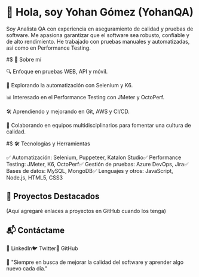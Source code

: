 # 👋 Hola, soy Yohan Gómez (YohanQA)

Soy Analista QA con experiencia en aseguramiento de calidad y pruebas de software. Me apasiona garantizar que el software sea robusto, confiable y de alto rendimiento. He trabajado con pruebas manuales y automatizadas, así como en Performance Testing.

#$ 🚀 Sobre mí

🔍 Enfoque en pruebas WEB, API y móvil.

🤖 Explorando la automatización con Selenium y K6.

📊 Interesado en el Performance Testing con JMeter y OctoPerf.

🛠️ Aprendiendo y mejorando en Git, AWS y CI/CD.

🤝 Colaborando en equipos multidisciplinarios para fomentar una cultura de calidad.

#$ 🛠️ Tecnologías y Herramientas

✅ Automatización: Selenium, Puppeteer, Katalon Studio✅ Performance Testing: JMeter, K6, OctoPerf✅ Gestión de pruebas: Azure DevOps, Jira✅ Bases de datos: MySQL, MongoDB✅ Lenguajes y otros: JavaScript, Node.js, HTML5, CSS3

## 📌 Proyectos Destacados

(Aquí agregaré enlaces a proyectos en GitHub cuando los tenga)

## 📬 Contáctame

📩 LinkedIn🐦 Twitter📂 GitHub

📢 "Siempre en busca de mejorar la calidad del software y aprender algo nuevo cada día."
